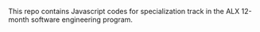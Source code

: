 This repo contains Javascript codes for specialization track in the ALX 12-month software engineering program.
